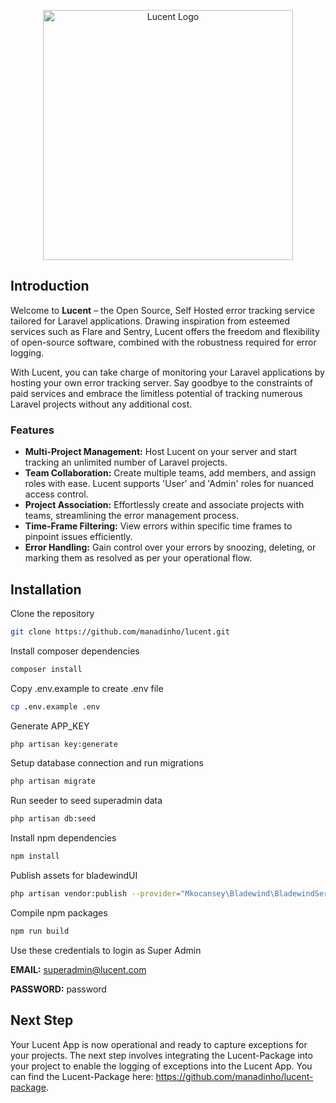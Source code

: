 <p align="center"><a href="https://github.com/manadinho/lucent" target="_blank"><img src="http://localhost:8001/images/logo-black.png" width="400" alt="Lucent Logo"></a></p>

## Introduction

Welcome to **Lucent** – the Open Source, Self Hosted error tracking service tailored for Laravel applications. Drawing inspiration from esteemed services such as Flare and Sentry, Lucent offers the freedom and flexibility of open-source software, combined with the robustness required for error logging.

With Lucent, you can take charge of monitoring your Laravel applications by hosting your own error tracking server. Say goodbye to the constraints of paid services and embrace the limitless potential of tracking numerous Laravel projects without any additional cost.

### Features

- **Multi-Project Management:** Host Lucent on your server and start tracking an unlimited number of Laravel projects.
- **Team Collaboration:** Create multiple teams, add members, and assign roles with ease. Lucent supports 'User' and 'Admin' roles for nuanced access control.
- **Project Association:** Effortlessly create and associate projects with teams, streamlining the error management process.
- **Time-Frame Filtering:** View errors within specific time frames to pinpoint issues efficiently.
- **Error Handling:** Gain control over your errors by snoozing, deleting, or marking them as resolved as per your operational flow.



## Installation
Clone the repository
```bash
git clone https://github.com/manadinho/lucent.git
```
Install composer dependencies
```bash
composer install
```
Copy .env.example to create .env file
```bash
cp .env.example .env
```
Generate APP_KEY
```bash
php artisan key:generate
```
Setup database connection and run migrations
```bash
php artisan migrate
```
Run seeder to seed superadmin data
```bash
php artisan db:seed
```
Install npm dependencies
```bash
npm install
```
Publish assets for bladewindUI
```bash
php artisan vendor:publish --provider="Mkocansey\Bladewind\BladewindServiceProvider" --tag=bladewind-public --force
```
Compile npm packages
```bash
npm run build
```
Use these credentials to login as Super Admin

**EMAIL:** superadmin@lucent.com

**PASSWORD:** password
## Next Step

Your Lucent App is now operational and ready to capture exceptions for your projects. The next step involves integrating the Lucent-Package into your project to enable the logging of exceptions into the Lucent App. You can find the Lucent-Package here: https://github.com/manadinho/lucent-package.
